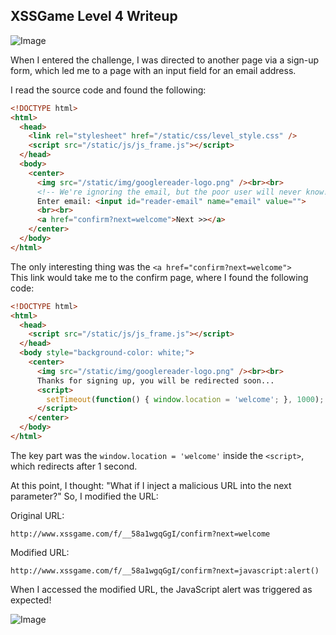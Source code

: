 ## XSSGame Level 4 Writeup
![Image](https://github.com/user-attachments/assets/55aa7360-555c-4165-866a-bd92fa199bdf)
 


When I entered the challenge, I was directed to another page via a sign-up form, which led me to a page with an input field for an email address.

I read the source code and found the following:

```html
<!DOCTYPE html>
<html>
  <head>
    <link rel="stylesheet" href="/static/css/level_style.css" />
    <script src="/static/js/js_frame.js"></script>
  </head>
  <body>
    <center>
      <img src="/static/img/googlereader-logo.png" /><br><br>
      <!-- We're ignoring the email, but the poor user will never know! -->
      Enter email: <input id="reader-email" name="email" value="">
      <br><br>
      <a href="confirm?next=welcome">Next >></a>
    </center>
  </body>
</html>
``` 

The only interesting thing was the 
`<a href="confirm?next=welcome">`  
This link would take me to the confirm page, where I found the following code: 
 

```html
<!DOCTYPE html>
<html>
  <head>
    <script src="/static/js/js_frame.js"></script>
  </head>
  <body style="background-color: white;">
    <center>
      <img src="/static/img/googlereader-logo.png" /><br><br>
      Thanks for signing up, you will be redirected soon...
      <script>
        setTimeout(function() { window.location = 'welcome'; }, 1000);
      </script>
    </center>
  </body>
</html>
``` 

The key part was the `window.location = 'welcome'` inside the `<script>`, which redirects after 1 second.


At this point, I thought: "What if I inject a malicious URL into the next parameter?" So, I modified the URL:

Original URL:

```
http://www.xssgame.com/f/__58a1wgqGgI/confirm?next=welcome
```
Modified URL:

```
http://www.xssgame.com/f/__58a1wgqGgI/confirm?next=javascript:alert()
```

When I accessed the modified URL, the JavaScript alert was triggered as expected!

![Image](https://github.com/user-attachments/assets/a85205bf-623b-4319-bb2b-788d40437d5b)
